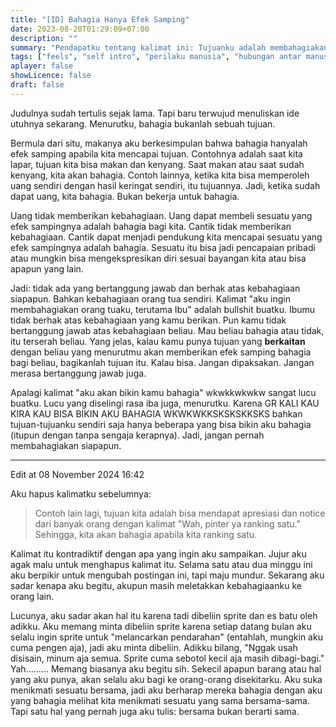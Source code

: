 ```yaml
---
title: "[ID] Bahagia Hanya Efek Samping"
date: 2023-08-20T01:29:09+07:00
description: "" 
summary: "Pendapatku tentang kalimat ini: Tujuanku adalah membahagiakan *A*-ku dan semacamnya."
tags: ["feels", "self intro", "perilaku manusia", "hubungan antar manusia"]
aplayer: false
showLicence: false
draft: false
---
```


Judulnya sudah tertulis sejak lama. Tapi baru terwujud menuliskan ide utuhnya sekarang.
Menurutku, bahagia bukanlah sebuah tujuan. 

Bermula dari situ, makanya aku berkesimpulan bahwa bahagia hanyalah efek samping apabila kita mencapai tujuan. Contohnya adalah saat kita lapar, tujuan kita bisa makan dan kenyang. Saat makan atau saat sudah kenyang, kita akan bahagia. Contoh lainnya, ketika kita bisa memperoleh uang sendiri dengan hasil keringat sendiri, itu tujuannya. Jadi, ketika sudah dapat uang, kita bahagia. Bukan bekerja untuk bahagia. 

Uang tidak memberikan kebahagiaan. Uang dapat membeli sesuatu yang efek sampingnya adalah bahagia bagi kita. Cantik tidak memberikan kebahagiaan. Cantik dapat menjadi pendukung kita mencapai sesuatu yang efek sampingnya adalah bahagia. Sesuatu itu bisa jadi pencapaian pribadi atau mungkin bisa mengekspresikan diri sesuai bayangan kita atau bisa apapun yang lain.

Jadi: tidak ada yang bertanggung jawab dan berhak atas kebahagiaan siapapun. 
Bahkan kebahagiaan orang tua sendiri. Kalimat "aku ingin membahagiakan orang tuaku, terutama Ibu" adalah bullshit buatku. Ibumu tidak berhak atas kebahagiaan yang kamu berikan. Pun kamu tidak bertanggung jawab atas kebahagiaan beliau. Mau beliau bahagia atau tidak, itu terserah beliau. Yang jelas, kalau kamu punya tujuan yang **berkaitan** dengan beliau yang menurutmu akan memberikan efek samping bahagia bagi beliau, bagikanlah tujuan itu. Kalau bisa. Jangan dipaksakan. Jangan merasa bertanggung jawab juga.

Apalagi kalimat "aku akan bikin kamu bahagia" wkwkkwkwkw sangat lucu buatku. Lucu yang diselingi rasa iba juga, menurutku. Karena GR KALI KAU KIRA KAU BISA BIKIN AKU BAHAGIA WKWKWKKSKSKSKKSKS bahkan tujuan-tujuanku sendiri saja hanya beberapa yang bisa bikin aku bahagia (itupun dengan tanpa sengaja kerapnya). Jadi, jangan pernah membahagiakan siapapun.

---

Edit at 08 November 2024 16:42

Aku hapus kalimatku sebelumnya: 
> Contoh lain lagi, tujuan kita adalah bisa mendapat apresiasi dan notice dari banyak orang dengan kalimat "Wah, pinter ya ranking satu." Sehingga, kita akan bahagia apabila kita ranking satu.

Kalimat itu kontradiktif dengan apa yang ingin aku sampaikan. Jujur aku agak malu untuk menghapus kalimat itu. Selama satu atau dua minggu ini aku berpikir untuk mengubah postingan ini, tapi maju mundur. Sekarang aku sadar kenapa aku begitu, akupun masih meletakkan kebahagiaanku ke orang lain. 

Lucunya, aku sadar akan hal itu karena tadi dibeliin sprite dan es batu oleh adikku. Aku memang minta dibeliin sprite karena setiap datang bulan aku selalu ingin sprite untuk "melancarkan pendarahan" (entahlah, mungkin aku cuma pengen aja), jadi aku minta dibeliin. Adikku bilang, "Nggak usah disisain, minum aja semua. Sprite cuma sebotol kecil aja masih dibagi-bagi." Yah......... Memang biasanya aku begitu sih. Sekecil apapun barang atau hal yang aku punya, akan selalu aku bagi ke orang-orang disekitarku. Aku suka menikmati sesuatu bersama, jadi aku berharap mereka bahagia dengan aku yang bahagia melihat kita menikmati sesuatu yang sama bersama-sama. Tapi satu hal yang pernah juga aku tulis: bersama bukan berarti sama.